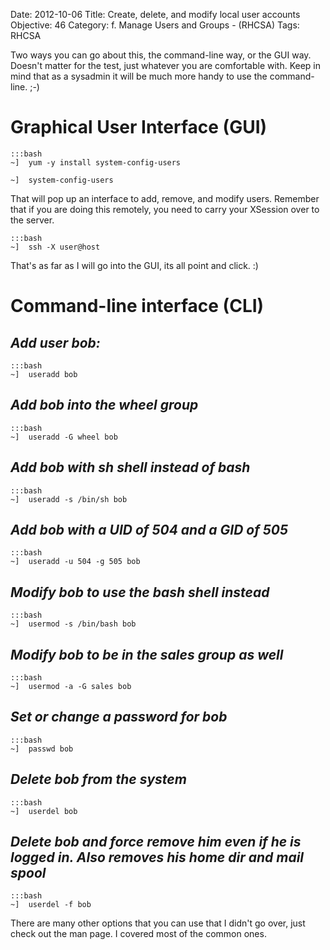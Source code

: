 Date: 2012-10-06
Title: Create, delete, and modify local user accounts
Objective: 46
Category: f. Manage Users and Groups - (RHCSA)
Tags: RHCSA

Two ways you can go about this, the command-line way, or the GUI way. Doesn't matter for the test, just whatever you are comfortable with. Keep in mind that as a sysadmin it will be much more handy to use the command-line. ;-) 


Graphical User Interface (GUI)
==

    :::bash
    ~]  yum -y install system-config-users

    ~]  system-config-users

That will pop up an interface to add, remove, and modify users. Remember that if you are doing this remotely, you need to carry your XSession over to the server. 

    :::bash
    ~]  ssh -X user@host

That's as far as I will go into the GUI, its all point and click. :)

Command-line interface (CLI)
==

*Add user bob:*
--

    :::bash
    ~]  useradd bob

*Add bob into the wheel group*
--

    :::bash
    ~]  useradd -G wheel bob

*Add bob with sh shell instead of bash*
--

    :::bash
    ~]  useradd -s /bin/sh bob

*Add bob with a UID of 504 and a GID of 505*
--

    :::bash
    ~]  useradd -u 504 -g 505 bob

*Modify bob to use the bash shell instead*
--

    :::bash
    ~]  usermod -s /bin/bash bob

*Modify bob to be in the sales group as well*
--

    :::bash
    ~]  usermod -a -G sales bob

*Set or change a password for bob*
--

    :::bash
    ~]  passwd bob

*Delete bob from the system*
--

    :::bash
    ~]  userdel bob

*Delete bob and force remove him even if he is logged in. Also removes his home dir and mail spool*
--

    :::bash
    ~]  userdel -f bob

There are many other options that you can use that I didn't go over, just check out the man page. I covered most of the common ones.
